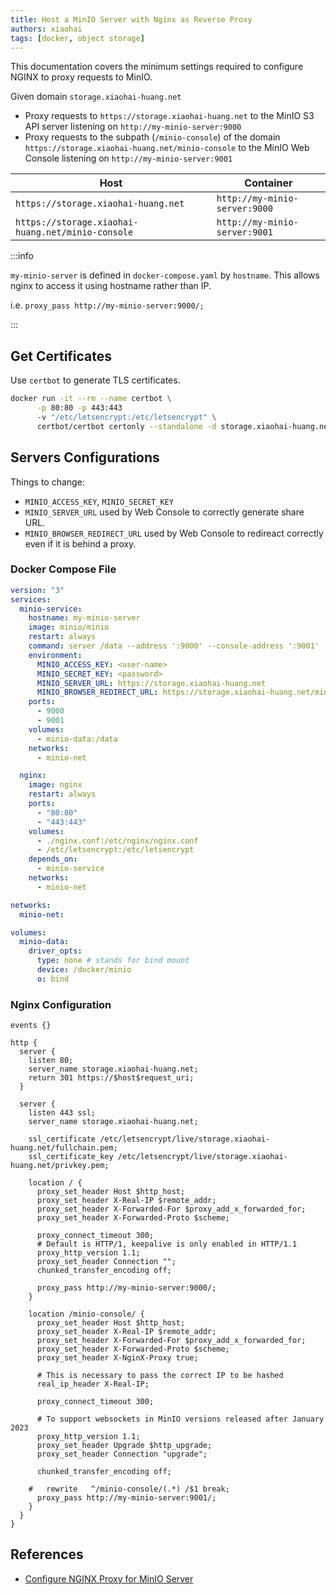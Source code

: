 ```yaml
---
title: Host a MinIO Server with Nginx as Reverse Proxy
authors: xiaohai
tags: [docker, object storage]
---
```

This documentation covers the minimum settings required to configure NGINX to proxy requests to MinIO.

Given domain `storage.xiaohai-huang.net`

- Proxy requests to `https://storage.xiaohai-huang.net` to the MinIO S3 API server listening on `http://my-minio-server:9000`
- Proxy requests to the subpath (`/minio-console`) of the domain `https://storage.xiaohai-huang.net/minio-console` to the MinIO Web Console listening on `http://my-minio-server:9001`

| Host                                              | Container                     |
| ------------------------------------------------- | ----------------------------- |
| `https://storage.xiaohai-huang.net`               | `http://my-minio-server:9000` |
| `https://storage.xiaohai-huang.net/minio-console` | `http://my-minio-server:9001` |

<!-- truncate -->
:::info

`my-minio-server` is defined in `docker-compose.yaml` by `hostname`. This allows nginx to access it using hostname rather than IP.

i.e. `proxy_pass http://my-minio-server:9000/;`

:::
## Get Certificates

Use `certbot` to generate TLS certificates.

```bash
docker run -it --rm --name certbot \
      -p 80:80 -p 443:443
      -v "/etc/letsencrypt:/etc/letsencrypt" \
      certbot/certbot certonly --standalone -d storage.xiaohai-huang.net
```

## Servers Configurations

Things to change:

- `MINIO_ACCESS_KEY`, `MINIO_SECRET_KEY`
- `MINIO_SERVER_URL` used by Web Console to correctly generate share URL.
- `MINIO_BROWSER_REDIRECT_URL` used by Web Console to redireact correctly even if it is behind a proxy.

### Docker Compose File

```yaml title="docker-compose.yaml"
version: "3"
services:
  minio-service:
    hostname: my-minio-server
    image: minio/minio
    restart: always
    command: server /data --address ':9000' --console-address ':9001'
    environment:
      MINIO_ACCESS_KEY: <user-name>
      MINIO_SECRET_KEY: <password>
      MINIO_SERVER_URL: https://storage.xiaohai-huang.net
      MINIO_BROWSER_REDIRECT_URL: https://storage.xiaohai-huang.net/minio-console
    ports:
      - 9000
      - 9001
    volumes:
      - minio-data:/data
    networks:
      - minio-net

  nginx:
    image: nginx
    restart: always
    ports:
      - "80:80"
      - "443:443"
    volumes:
      - ./nginx.conf:/etc/nginx/nginx.conf
      - /etc/letsencrypt:/etc/letsencrypt
    depends_on:
      - minio-service
    networks:
      - minio-net

networks:
  minio-net:

volumes:
  minio-data:
    driver_opts:
      type: none # stands for bind mount
      device: /docker/minio
      o: bind
```

### Nginx Configuration

```nginx title="nginx.conf"
events {}

http {
  server {
    listen 80;
    server_name storage.xiaohai-huang.net;
    return 301 https://$host$request_uri;
  }

  server {
    listen 443 ssl;
    server_name storage.xiaohai-huang.net;

    ssl_certificate /etc/letsencrypt/live/storage.xiaohai-huang.net/fullchain.pem;
    ssl_certificate_key /etc/letsencrypt/live/storage.xiaohai-huang.net/privkey.pem;

    location / {
      proxy_set_header Host $http_host;
      proxy_set_header X-Real-IP $remote_addr;
      proxy_set_header X-Forwarded-For $proxy_add_x_forwarded_for;
      proxy_set_header X-Forwarded-Proto $scheme;

      proxy_connect_timeout 300;
      # Default is HTTP/1, keepalive is only enabled in HTTP/1.1
      proxy_http_version 1.1;
      proxy_set_header Connection "";
      chunked_transfer_encoding off;

      proxy_pass http://my-minio-server:9000/;
    }

    location /minio-console/ {
      proxy_set_header Host $http_host;
      proxy_set_header X-Real-IP $remote_addr;
      proxy_set_header X-Forwarded-For $proxy_add_x_forwarded_for;
      proxy_set_header X-Forwarded-Proto $scheme;
      proxy_set_header X-NginX-Proxy true;

      # This is necessary to pass the correct IP to be hashed
      real_ip_header X-Real-IP;

      proxy_connect_timeout 300;

      # To support websockets in MinIO versions released after January 2023
      proxy_http_version 1.1;
      proxy_set_header Upgrade $http_upgrade;
      proxy_set_header Connection "upgrade";

      chunked_transfer_encoding off;

    #   rewrite   ^/minio-console/(.*) /$1 break;
      proxy_pass http://my-minio-server:9001/;
    }
  }
}
```

## References

- [Configure NGINX Proxy for MinIO Server](https://min.io/docs/minio/linux/integrations/setup-nginx-proxy-with-minio.html)

